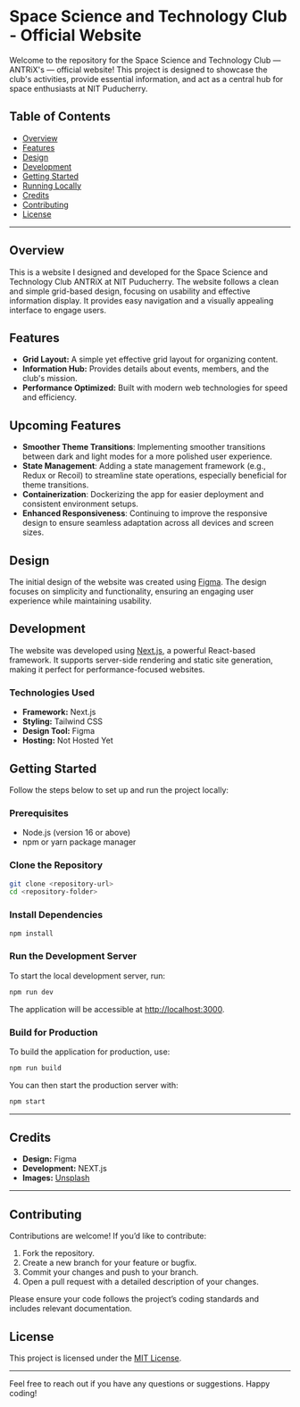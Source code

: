 # Space Science and Technology Club - Official Website

Welcome to the repository for the Space Science and Technology Club — ANTRiX's — official website!
This project is designed to showcase the club's activities, provide essential information, and act as a central hub for space enthusiasts at NIT Puducherry.

## Table of Contents

- [Overview](#overview)
- [Features](#features)
- [Design](#design)
- [Development](#development)
- [Getting Started](#getting-started)
- [Running Locally](#run-the-development-server)
- [Credits](#credits)
- [Contributing](#contributing)
- [License](#license)

---

## Overview

This is a website I designed and developed for the Space Science and Technology Club ANTRiX at NIT Puducherry. The website follows a clean and simple grid-based design, focusing on usability and effective information display. It provides easy navigation and a visually appealing interface to engage users.

## Features

- **Grid Layout:** A simple yet effective grid layout for organizing content.
- **Information Hub:** Provides details about events, members, and the club's mission.
- **Performance Optimized:** Built with modern web technologies for speed and efficiency.

## Upcoming Features

- **Smoother Theme Transitions**: Implementing smoother transitions between dark and light modes for a more polished user experience.
- **State Management**: Adding a state management framework (e.g., Redux or Recoil) to streamline state operations, especially beneficial for theme transitions.
- **Containerization**: Dockerizing the app for easier deployment and consistent environment setups.
- **Enhanced Responsiveness**: Continuing to improve the responsive design to ensure seamless adaptation across all devices and screen sizes.

## Design

The initial design of the website was created using [Figma](https://figma.com/). The design focuses on simplicity and functionality, ensuring an engaging user experience while maintaining usability.

## Development

The website was developed using [Next.js](https://nextjs.org/), a powerful React-based framework. It supports server-side rendering and static site generation, making it perfect for performance-focused websites.

### Technologies Used

- **Framework:** Next.js
- **Styling:** Tailwind CSS
- **Design Tool:** Figma
- **Hosting:** Not Hosted Yet

## Getting Started

Follow the steps below to set up and run the project locally:

### Prerequisites

- Node.js (version 16 or above)
- npm or yarn package manager

### Clone the Repository

```bash
git clone <repository-url>
cd <repository-folder>
```

### Install Dependencies

```bash
npm install
```

### Run the Development Server

To start the local development server, run:

```bash
npm run dev
```

The application will be accessible at [http://localhost:3000](http://localhost:3000).

### Build for Production

To build the application for production, use:

```bash
npm run build
```

You can then start the production server with:

```bash
npm start
```

---

## Credits

- **Design:** Figma
- **Development:** NEXT.js
- **Images:** [Unsplash](https://unsplash.com/)

---

## Contributing

Contributions are welcome! If you’d like to contribute:

1. Fork the repository.
2. Create a new branch for your feature or bugfix.
3. Commit your changes and push to your branch.
4. Open a pull request with a detailed description of your changes.

Please ensure your code follows the project’s coding standards and includes relevant documentation.

## License

This project is licensed under the [MIT License](LICENSE).

---

Feel free to reach out if you have any questions or suggestions. Happy coding!
